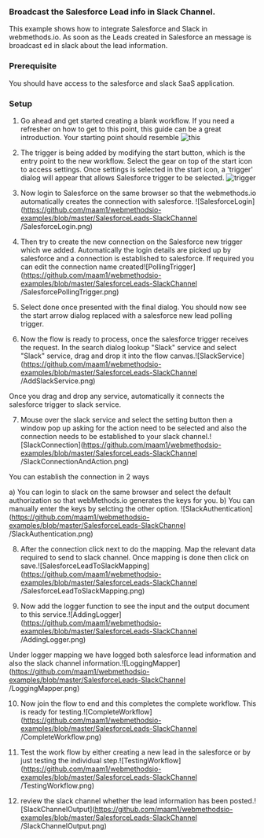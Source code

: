 ### **Broadcast the Salesforce Lead info in Slack Channel.**

This example shows how to integrate Salesforce and Slack in webmethods.io. As soon as the Leads created in Salesforce an message is broadcast ed in slack about the lead information.

### **Prerequisite**
You should have access to the salesforce and slack SaaS application. 

### **Setup**

1. Go ahead and get started creating a blank workflow. If you need a refresher on how to get to this point, this guide can be a great introduction. Your starting point should resemble ![this](https://github.com/maam1/webmethodsio-examples/master/SalesforceLeads-SlackChannel/Creating_First_Workflow.png)

2. The trigger is being added by modifying the start button, which is the entry point to the new workflow. Select the gear on top of the start icon to access settings. Once settings is selected in the start icon, a 'trigger' dialog will appear that allows Salesforce trigger to be selected. ![trigger](https://github.com/maam1/webmethodsio-examples/master/SalesforceLeads-SlackChannel/SalesforcePollingTrigger.png)

3.  Now login to Salesforce on the same browser so that the webmethods.io automatically creates the connection with salesforce.  ![SalesforceLogin](https://github.com/maam1/webmethodsio-examples/blob/master/SalesforceLeads-SlackChannel
/SalesforceLogin.png)

4.  Then try to create the new connection on the Salesforce new trigger which we added. Automatically the login details are picked up by salesforce and a connection is established to salesforce. If required you can edit the connection name created![PollingTrigger](https://github.com/maam1/webmethodsio-examples/blob/master/SalesforceLeads-SlackChannel
/SalesforcePollingTrigger.png)

5. Select done once presented with the final dialog. You should now see the start arrow dialog replaced with a salesforce new lead polling trigger.

6. Now the flow is ready to process, once the salesforce trigger receives the request. In the search dialog lookup "Slack" service and select "Slack" service, drag and drop it into the flow canvas.![SlackService](https://github.com/maam1/webmethodsio-examples/blob/master/SalesforceLeads-SlackChannel
/AddSlackService.png)

Once you drag and drop any service, automatically it connects the salesforce trigger to slack service.

7. Mouse over the slack service and select the setting button then a window pop up asking for the action need to be selected and also the connection needs to be established to your slack channel.![SlackConnection](https://github.com/maam1/webmethodsio-examples/blob/master/SalesforceLeads-SlackChannel
/SlackConnectionAndAction.png)

You can establish the connection in 2 ways

  a)  You can login to slack on the same browser and select the default authorization so that webMethods.io generates the keys for you.
  b)  You can manually enter the keys by selcting the other option.
  ![SlackAuthentication](https://github.com/maam1/webmethodsio-examples/blob/master/SalesforceLeads-SlackChannel
/SlackAuthentication.png)
  
8.  After the connection click next to do the mapping. Map the relevant data required to send to slack channel. Once mapping is done then click on save.![SalesforceLeadToSlackMapping](https://github.com/maam1/webmethodsio-examples/blob/master/SalesforceLeads-SlackChannel
/SalesforceLeadToSlackMapping.png)

9.  Now add the logger function to see the input and the output document to this service.![AddingLogger](https://github.com/maam1/webmethodsio-examples/blob/master/SalesforceLeads-SlackChannel
/AddingLogger.png)

Under logger mapping we have logged both salesforce lead information and also the slack channel information.![LoggingMapper](https://github.com/maam1/webmethodsio-examples/blob/master/SalesforceLeads-SlackChannel
/LoggingMapper.png)

10. Now join the flow to end and this completes the complete workflow. This is ready for testing.![CompleteWorkflow](https://github.com/maam1/webmethodsio-examples/blob/master/SalesforceLeads-SlackChannel
/CompleteWorkflow.png)

11. Test the work flow by either creating a new lead in the salesforce or by just testing the individual step.![TestingWorkflow](https://github.com/maam1/webmethodsio-examples/blob/master/SalesforceLeads-SlackChannel
/TestingWorkflow.png)

12. review the slack channel whether the lead information has been posted.![SlackChannelOutput](https://github.com/maam1/webmethodsio-examples/blob/master/SalesforceLeads-SlackChannel
/SlackChannelOutput.png)
